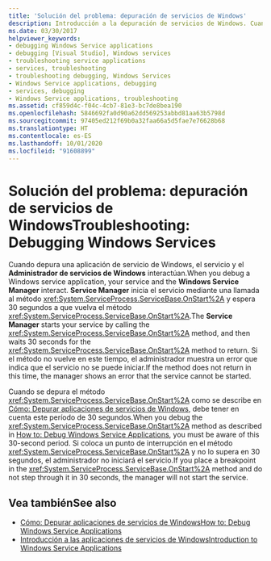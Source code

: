 ```yaml
---
title: 'Solución del problema: depuración de servicios de Windows'
description: Introducción a la depuración de servicios de Windows. Cuando depura una aplicación de servicio de Windows, se produce la interacción entre el servicio y el Administrador de servicios de Windows.
ms.date: 03/30/2017
helpviewer_keywords:
- debugging Windows Service applications
- debugging [Visual Studio], Windows services
- troubleshooting service applications
- services, troubleshooting
- troubleshooting debugging, Windows Services
- Windows Service applications, debugging
- services, debugging
- Windows Service applications, troubleshooting
ms.assetid: cf859d4c-f04c-4cb7-81e3-bc7de8bea190
ms.openlocfilehash: 5846692fa0d90a62dd569253abbd81aa63b5798d
ms.sourcegitcommit: 97405ed212f69b0a32faa66a5d5fae7e76628b68
ms.translationtype: HT
ms.contentlocale: es-ES
ms.lasthandoff: 10/01/2020
ms.locfileid: "91608899"
---
```

# <a name="troubleshooting-debugging-windows-services"></a><span data-ttu-id="79819-104">Solución del problema: depuración de servicios de Windows</span><span class="sxs-lookup"><span data-stu-id="79819-104">Troubleshooting: Debugging Windows Services</span></span>
<span data-ttu-id="79819-105">Cuando depura una aplicación de servicio de Windows, el servicio y el **Administrador de servicios de Windows** interactúan.</span><span class="sxs-lookup"><span data-stu-id="79819-105">When you debug a Windows service application, your service and the **Windows Service Manager** interact.</span></span> <span data-ttu-id="79819-106">**Service Manager** inicia el servicio mediante una llamada al método <xref:System.ServiceProcess.ServiceBase.OnStart%2A> y espera 30 segundos a que vuelva el método <xref:System.ServiceProcess.ServiceBase.OnStart%2A>.</span><span class="sxs-lookup"><span data-stu-id="79819-106">The **Service Manager** starts your service by calling the <xref:System.ServiceProcess.ServiceBase.OnStart%2A> method, and then waits 30 seconds for the <xref:System.ServiceProcess.ServiceBase.OnStart%2A> method to return.</span></span> <span data-ttu-id="79819-107">Si el método no vuelve en este tiempo, el administrador muestra un error que indica que el servicio no se puede iniciar.</span><span class="sxs-lookup"><span data-stu-id="79819-107">If the method does not return in this time, the manager shows an error that the service cannot be started.</span></span>  
  
 <span data-ttu-id="79819-108">Cuando se depura el método <xref:System.ServiceProcess.ServiceBase.OnStart%2A> como se describe en [Cómo: Depurar aplicaciones de servicios de Windows](how-to-debug-windows-service-applications.md), debe tener en cuenta este período de 30 segundos.</span><span class="sxs-lookup"><span data-stu-id="79819-108">When you debug the <xref:System.ServiceProcess.ServiceBase.OnStart%2A> method as described in [How to: Debug Windows Service Applications](how-to-debug-windows-service-applications.md), you must be aware of this 30-second period.</span></span> <span data-ttu-id="79819-109">Si coloca un punto de interrupción en el método <xref:System.ServiceProcess.ServiceBase.OnStart%2A> y no lo supera en 30 segundos, el administrador no iniciará el servicio.</span><span class="sxs-lookup"><span data-stu-id="79819-109">If you place a breakpoint in the <xref:System.ServiceProcess.ServiceBase.OnStart%2A> method and do not step through it in 30 seconds, the manager will not start the service.</span></span>  
  
## <a name="see-also"></a><span data-ttu-id="79819-110">Vea también</span><span class="sxs-lookup"><span data-stu-id="79819-110">See also</span></span>

- [<span data-ttu-id="79819-111">Cómo: Depurar aplicaciones de servicios de Windows</span><span class="sxs-lookup"><span data-stu-id="79819-111">How to: Debug Windows Service Applications</span></span>](how-to-debug-windows-service-applications.md)
- [<span data-ttu-id="79819-112">Introducción a las aplicaciones de servicios de Windows</span><span class="sxs-lookup"><span data-stu-id="79819-112">Introduction to Windows Service Applications</span></span>](introduction-to-windows-service-applications.md)
